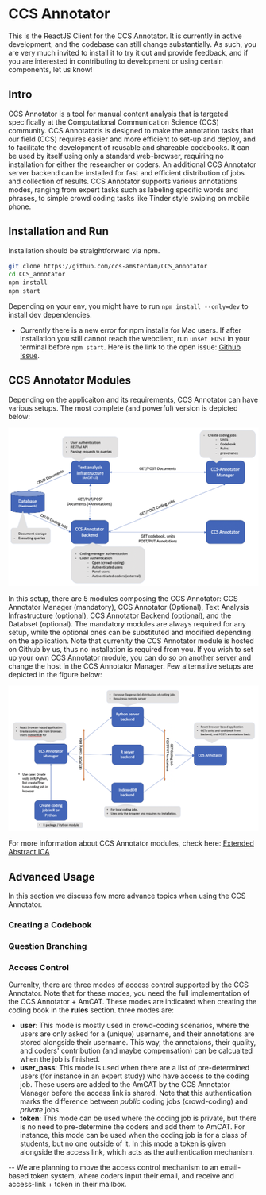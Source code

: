 # CCS Annotator

This is the ReactJS Client for the CCS Annotator.
It is currently in active development, and the codebase can still change substantially.
As such, you are very much invited to install it to try it out and provide feedback,
and if you are interested in contributing to development or using certain components, let us know!

## Intro

CCS Annotator is a tool for manual content analysis that is targeted specifically at the Computational Communication Science (CCS) community. CCS Annotatoris is designed to make the annotation tasks that our field (CCS) requires easier and more efficient to set-up and deploy, and to facilitate the development of reusable and shareable codebooks. It can be used by itself using only a standard web-browser, requiring no installation for either the researcher or coders. An additional CCS Annotator server backend can be installed for fast and efficient distribution of jobs and collection of results. CCS Annotator supports various annotations modes, ranging from expert tasks such as labeling specific words and phrases, to simple crowd coding tasks like Tinder style swiping on mobile phone.

## Installation and Run

Installation should be straightforward via npm.

```bash
git clone https://github.com/ccs-amsterdam/CCS_annotator
cd CCS_annotator
npm install
npm start
```

Depending on your env, you might have to run `npm install --only=dev` to install dev dependencies.

- Currently there is a new error for npm installs for Mac users. If after installation you still cannot reach the webclient, run `unset HOST` in your terminal before `npm start`. Here is the link to the open issue: [Github Issue](https://github.com/facebook/create-react-app/issues/9619).

## CCS Annotator Modules

Depending on the applicaiton and its requirements, CCS Annotator can have various setups. The most complete (and powerful) version is depicted below:

![CCS Modules (full)](media/Architecture.png)

In this setup, there are 5 modules composing the CCS Annotator: CCS Annotator Manager (mandatory), CCS Annotator (Optional), Text Analysis Infrastructure (optional), CCS Annotator Backend (optional), and the Databset (optional). The mandatory modules are always required for any setup, while the optional ones can be substituted and modified depending on the application. Note that currenlty the CCS Annotator module is hosted on Github by us, thus no installation is required from you. If you wish to set up your own CCS Annotator module, you can do so on another server and change the host in the CCS Annotator Manager. Few alternative setups are depicted in the figure below:

![CCS Backend Setups](media/Backends.png)

For more information about CCS Annotator modules, check here: [Extended Abstract ICA](extended-abstract-papaer)

## Advanced Usage

In this section we discuss few more advance topics when using the CCS Annotator.

### Creating a Codebook

### Question Branching

### Access Control

Currenlty, there are three modes of access control supported by the CCS Annotator. Note that for these modes, you need the full implementation of the CCS Annotator + AmCAT. These modes are indicated when creating the coding book in the **rules** section. three modes are:

- **user**: This mode is mostly used in crowd-coding scenarios, where the users are only asked for a (unique) username, and their annotations are stored alongside their username. This way, the annotaions, their quality, and coders' contribution (and maybe compensation) can be calcualted when the job is finished.
- **user_pass**: This mode is used when there are a list of pre-determined users (for instance in an expert study) who have access to the coding job. These users are added to the AmCAT by the CCS Annotator Manager before the access link is shared. Note that this authentication marks the difference between _public_ coding jobs (crowd-coding) and _private_ jobs.
- **token**: This mode can be used where the coding job is private, but there is no need to pre-determine the coders and add them to AmCAT. For instance, this mode can be used when the coding job is for a class of students, but no one outside of it. In this mode a token is given alongside the access link, which acts as the authentication mechanism.

-- We are planning to move the access control mechanism to an email-based token system, where coders input their email, and receive and access-link + token in their mailbox.
